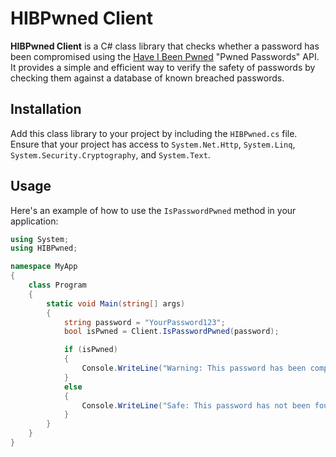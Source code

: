 # HIBPwned Client

**HIBPwned Client** is a C# class library that checks whether a password has been compromised using the [Have I Been Pwned](https://haveibeenpwned.com/) "Pwned Passwords" API. It provides a simple and efficient way to verify the safety of passwords by checking them against a database of known breached passwords.

## Installation

Add this class library to your project by including the `HIBPwned.cs` file. Ensure that your project has access to `System.Net.Http`, `System.Linq`, `System.Security.Cryptography`, and `System.Text`.

## Usage

Here's an example of how to use the `IsPasswordPwned` method in your application:

```csharp
using System;
using HIBPwned;

namespace MyApp
{
    class Program
    {
        static void Main(string[] args)
        {
            string password = "YourPassword123";
            bool isPwned = Client.IsPasswordPwned(password);

            if (isPwned)
            {
                Console.WriteLine("Warning: This password has been compromised in a data breach.");
            }
            else
            {
                Console.WriteLine("Safe: This password has not been found in known breaches.");
            }
        }
    }
}
